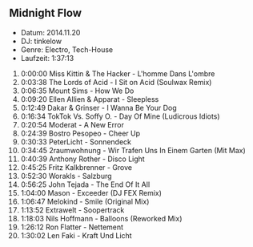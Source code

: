 ## Midnight Flow

* Datum: 2014.11.20
* DJ: tinkelow
* Genre: Electro, Tech-House
* Laufzeit: 1:37:13

1.  0:00:00 Miss Kittin & The Hacker - L'homme Dans L'ombre
2.  0:03:38 The Lords of Acid - I Sit on Acid (Soulwax Remix)
3.  0:06:35 Mount Sims - How We Do
4.  0:09:20 Ellen Allien & Apparat - Sleepless
5.  0:12:49 Dakar & Grinser - I Wanna Be Your Dog
6.  0:16:34 TokTok Vs. Soffy O. - Day Of Mine (Ludicrous Idiots)
7.  0:20:54 Moderat - A New Error
8.  0:24:39 Bostro Pesopeo - Cheer Up
9.  0:30:33 PeterLicht - Sonnendeck
10. 0:34:45 2raumwohnung - Wir Trafen Uns In Einem Garten (Mit Max)
11. 0:40:39 Anthony Rother - Disco Light
12. 0:45:25 Fritz Kalkbrenner - Grove
13. 0:52:30 Worakls - Salzburg
14. 0:56:25 John Tejada - The End Of It All
15. 1:04:00 Mason - Exceeder (DJ FEX Remix)
16. 1:06:47 Melokind - Smile (Original Mix)
17. 1:13:52 Extrawelt - Soopertrack
18. 1:18:03 Nils Hoffmann - Balloons (Reworked Mix)
19. 1:26:12 Ron Flatter - Nettement
20. 1:30:02 Len Faki - Kraft Und Licht

